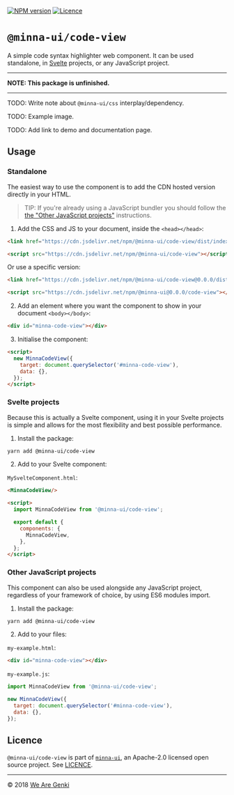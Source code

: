 <!-- markdownlint-disable first-line-h1 ol-prefix -->

[![NPM version](https://img.shields.io/npm/v/@minna-ui/code-view.svg)](https://www.npmjs.com/package/@minna-ui/code-view)
[![Licence](https://img.shields.io/npm/l/@minna-ui/code-view.svg)](https://github.com/WeAreGenki/minna-ui/blob/master/LICENCE)

# `@minna-ui/code-view`

A simple code syntax highlighter web component. It can be used standalone, in [Svelte](https://svelte.technology/guide) projects, or any JavaScript project.

-----

**NOTE: This package is unfinished.**

-----

TODO: Write note about `@minna-ui/css` interplay/dependency.

TODO: Example image.

TODO: Add link to demo and documentation page.

## Usage

### Standalone

The easiest way to use the component is to add the CDN hosted version directly in your HTML.

> TIP: If you're already using a JavaScript bundler you should follow the [the "Other JavaScript projects"](#other-javascript-projects) instructions.

1. Add the CSS and JS to your document, inside the `<head></head>`:

```html
<link href="https://cdn.jsdelivr.net/npm/@minna-ui/code-view/dist/index.css" rel="stylesheet"/>

<script src="https://cdn.jsdelivr.net/npm/@minna-ui/code-view"></script>
```

Or use a specific version:

```html
<link href="https://cdn.jsdelivr.net/npm/@minna-ui/code-view@0.0.0/dist/index.css" rel="stylesheet"/>

<script src="https://cdn.jsdelivr.net/npm/@minna-ui@0.0.0/code-view"></script>
```

2. Add an element where you want the component to show in your document `<body></body>`:

```html
<div id="minna-code-view"></div>
```

3. Initialise the component:

```html
<script>
  new MinnaCodeView({
    target: document.querySelector('#minna-code-view'),
    data: {},
  });
</script>
```

### Svelte projects

Because this is actually a Svelte component, using it in your Svelte projects is simple and allows for the most flexibility and best possible performance.

1. Install the package:

```sh
yarn add @minna-ui/code-view
```

2. Add to your Svelte component:

`MySvelteComponent.html`:

```html
<MinnaCodeView/>

<script>
  import MinnaCodeView from '@minna-ui/code-view';

  export default {
    components: {
      MinnaCodeView,
    },
  };
</script>
```

### Other JavaScript projects

This component can also be used alongside any JavaScript project, regardless of your framework of choice, by using ES6 modules import.

1. Install the package:

```sh
yarn add @minna-ui/code-view
```

2. Add to your files:

`my-example.html`:

```html
<div id="minna-code-view"></div>
```

`my-example.js`:

```js
import MinnaCodeView from '@minna-ui/code-view';

new MinnaCodeView({
  target: document.querySelector('#minna-code-view'),
  data: {},
});
```

## Licence

`@minna-ui/code-view` is part of [`minna-ui`](https://github.com/WeAreGenki/minna-ui), an Apache-2.0 licensed open source project. See [LICENCE](https://github.com/WeAreGenki/minna-ui/blob/master/LICENCE).

-----

© 2018 [We Are Genki](https://wearegenki.com)
